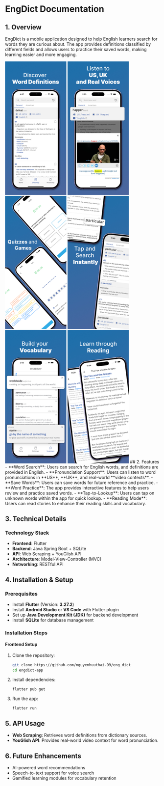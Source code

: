 # EngDict Documentation

## 1. Overview
EngDict is a mobile application designed to help English learners search for words they are curious about. The app provides definitions classified by different fields and allows users to practice their saved words, making learning easier and more engaging.

<img src="screenshots/dictionary.jpg" width="200">
<img src="screenshots/pronunciation.jpg" width="200">
<img src="screenshots/practice.jpg" width="200">
<img src="screenshots/tap-and-search.jpg" width="200">
<img src="screenshots/vocabulary.jpg" width="200">
<img src="screenshots/reading.jpg" width="200">
## 2. Features
- **Word Search**: Users can search for English words, and definitions are provided in English.
- **Pronunciation Support**: Users can listen to word pronunciations in **US**, **UK**, and real-world **video contexts**.
- **Save Words**: Users can save words for future reference and practice.
- **Word Practice**: The app provides interactive features to help users review and practice saved words.
- **Tap-to-Lookup**: Users can tap on unknown words within the app for quick lookup.
- **Reading Mode**: Users can read stories to enhance their reading skills and vocabulary.

## 3. Technical Details
### **Technology Stack**
- **Frontend**: Flutter
- **Backend**: Java Spring Boot + SQLite
- **API**: Web Scraping + YouGlish API
- **Architecture**: Model-View-Controller (MVC)
- **Networking**: RESTful API

## 4. Installation & Setup
### **Prerequisites**
- Install **Flutter** (Version: **3.27.2**)
- Install **Android Studio** or **VS Code** with Flutter plugin
- Set up **Java Development Kit (JDK)** for backend development
- Install **SQLite** for database management

### **Installation Steps**
#### **Frontend Setup**
1. Clone the repository:
   ```sh
   git clone https://github.com/nguyenhuuthai-99/eng_dict
   cd engdict-app
   ```
2. Install dependencies:
   ```sh
   flutter pub get
   ```
3. Run the app:
   ```sh
   flutter run
   ```


## 5. API Usage
- **Web Scraping**: Retrieves word definitions from dictionary sources.
- **YouGlish API**: Provides real-world video context for word pronunciation.

## 6. Future Enhancements
- AI-powered word recommendations
- Speech-to-text support for voice search
- Gamified learning modules for vocabulary retention

